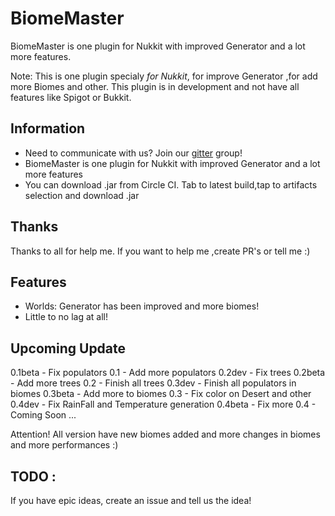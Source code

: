 # BiomeMaster
BiomeMaster is one plugin for Nukkit with improved Generator and a lot more features.

Note: This is one plugin specialy *for Nukkit*, for improve Generator ,for add more Biomes and other.
This plugin is in development and not have all features like Spigot or Bukkit.

## Information

- Need to communicate with us? Join our [gitter](https://gitter.im/BiomeMaster) group!
- BiomeMaster is one plugin for Nukkit with improved Generator and a lot more features
- You can download .jar from Circle CI. Tab to latest build,tap to artifacts selection and download .jar

## Thanks

Thanks to all for help me. If you want to help me ,create PR's or tell me :)

## Features

- Worlds: Generator has been improved and more biomes!
- Little to no lag at all!

## Upcoming Update

0.1beta - Fix populators
0.1 - Add more populators
0.2dev - Fix trees
0.2beta - Add more trees
0.2 - Finish all trees
0.3dev - Finish all populators in biomes
0.3beta - Add more to biomes
0.3 - Fix color on Desert and other
0.4dev - Fix RainFall and Temperature generation
0.4beta - Fix more
0.4 - Coming Soon
 ...

Attention! All version have new biomes added and more changes in biomes and more performances :)
 
## TODO :

 If you have epic ideas, create an issue and tell us the idea!
